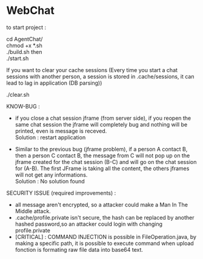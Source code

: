 # WebChat

to start project : </br>

cd AgentChat/ </br>
chmod +x *.sh </br>
./build.sh
then </br>
./start.sh

If you want to clear your cache sessions (Every time you start a chat sessions with another person, a session is stored in .cache/sessions, it can lead to lag in application (DB parsing)) </br>

./clear.sh

KNOW-BUG : </br>

- if you close a chat session jframe (from server side), if you reopen the same chat session the jframe will completely bug and nothing will be printed, even is message is receved. </br>
Solution : restart application </br>

- Similar to the previous bug (jframe problem), if a person A contact B, then a person C contact B, the message from C will not pop up on the jframe created for the chat session (B-C) and will go on the chat session for (A-B). The first JFrame is taking all the content, the others jframes will not get any informations. </br>
Solution : No solution found </br>

SECURITY ISSUE (required improvements) : 

- all message aren't encrypted, so a attacker could make a Man In The Middle attack.
- .cache/profile.private isn't secure, the hash can be replaced by another hashed password,so an attacker could login with changing profile.private
- [CRITICAL] : COMMAND INJECTION is possible in FileOperation.java, by making a specific path, it is possible to execute command when upload fonction is formating raw file data into base64 text. 
